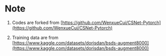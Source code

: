 # Note

1. Codes are forked from [https://github.com/WenxueCui/CSNet-Pytorch](https://github.com/WenxueCui/CSNet-Pytorch)
   
2. Training data are from [https://www.kaggle.com/datasets/dorisdan/bsds-augment8000](https://www.kaggle.com/datasets/dorisdan/bsds-augment8000)
